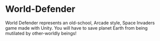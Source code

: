 # World-Defender
World Defender represents an old-school, Arcade style, Space Invaders game made with Unity. You will have to save planet Earth from being mutilated by other-worldly beings!
